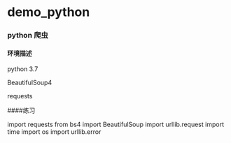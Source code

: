 # demo_python
 
### python 爬虫

#### 环境描述

python 3.7

BeautifulSoup4

requests




####练习

import requests
from bs4 import BeautifulSoup
import urllib.request
import time
import os
import urllib.error


